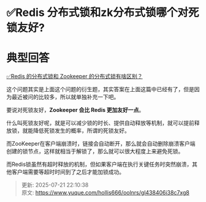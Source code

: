 # ✅Redis 分布式锁和zk分布式锁哪个对死锁友好?

# 典型回答


[✅Redis 的分布式锁和 Zookeeper 的分布式锁有啥区别？](https://www.yuque.com/hollis666/oolnrs/wa9oz7l84ylazz58)



这个问题其实是上面这个问题的衍生题，其实答案在上面这篇中已经有了，但是因为最近被问的比较多，所以就单独补充一下吧。



要说对死锁友好，**Zookeeper 会比 Redis 更加友好一点**。



什么叫死锁友好呢，就是可以减少锁的时长、提供自动释放等机制，就可以提前释放锁，就能降低死锁发生的概率，所谓的死锁友好。



而ZooKeeper在客户端崩溃时，链接会自动断开，那么就会自动删除崩溃客户端创建的锁节点，这样就相当于解锁了，那么就可以很大程度上来避免死锁。



而Redis锁虽然有超时释放的机制，但如果客户端在执行关键任务时突然崩溃，其他客户端需要等超时时间到了之后才能加锁成功。



> 更新: 2025-07-21 22:10:38  
> 原文: <https://www.yuque.com/hollis666/oolnrs/gl438406i38c7xg8>